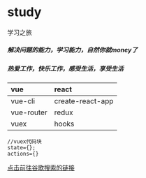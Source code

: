 ﻿# study
学习之旅
##### 解决问题的能力，学习能力，自然你就money了
##### 热爱工作，快乐工作，感受生活，享受生活

|vue|react|
|:---|:---|
|vue-cli|create-react-app|
|vue-router|redux|
|vuex|hooks|

```
//vuex代码块
state={};
actions={}

```
[点击前往谷歌搜索的链接](https://juejin.im/post/5de87444518825124c50cd36)